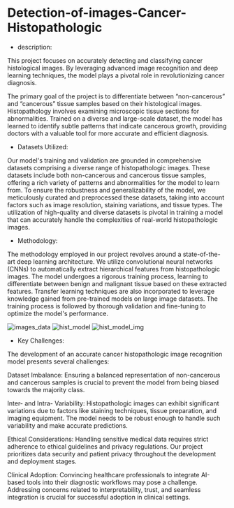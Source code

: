 # Detection-of-images-Cancer-Histopathologic

- description:

This project focuses on accurately detecting and classifying cancer histological images. By leveraging advanced image recognition and deep learning techniques, the model plays a pivotal role in revolutionizing cancer diagnosis.

The primary goal of the project is to differentiate between “non-cancerous” and “cancerous” tissue samples based on their histological images. Histopathology involves examining microscopic tissue sections for abnormalities. Trained on a diverse and large-scale dataset, the model has learned to identify subtle patterns that indicate cancerous growth, providing doctors with a valuable tool for more accurate and efficient diagnosis.

- Datasets Utilized:

Our model's training and validation are grounded in comprehensive datasets comprising a diverse range of histopathologic images. These datasets include both non-cancerous and cancerous tissue samples, offering a rich variety of patterns and abnormalities for the model to learn from. To ensure the robustness and generalizability of the model, we meticulously curated and preprocessed these datasets, taking into account factors such as image resolution, staining variations, and tissue types. The utilization of high-quality and diverse datasets is pivotal in training a model that can accurately handle the complexities of real-world histopathologic images.

- Methodology:

The methodology employed in our project revolves around a state-of-the-art deep learning architecture. We utilize convolutional neural networks (CNNs) to automatically extract hierarchical features from histopathologic images. The model undergoes a rigorous training process, learning to differentiate between benign and malignant tissue based on these extracted features. Transfer learning techniques are also incorporated to leverage knowledge gained from pre-trained models on large image datasets. The training process is followed by thorough validation and fine-tuning to optimize the model's performance.

![images_data](https://github.com/Muhannad0101/Detection-of-Cancer-Histopathologic/assets/102443619/e5aedc86-c1a0-4845-856c-b94b55e7a54a)
![hist_model](https://github.com/Muhannad0101/Detection-of-Cancer-Histopathologic/assets/102443619/49f93519-b325-4dab-9cd5-f05094437bfe)
![hist_model_img](https://github.com/Muhannad0101/Detection-of-Cancer-Histopathologic/assets/102443619/740ae502-7d05-42f3-874a-6fcf8a6240b4)

- Key Challenges:

The development of an accurate cancer histopathologic image recognition model presents several challenges:

Dataset Imbalance: Ensuring a balanced representation of non-cancerous and cancerous samples is crucial to prevent the model from being biased towards the majority class.

Inter- and Intra- Variability: Histopathologic images can exhibit significant variations due to factors like staining techniques, tissue preparation, and imaging equipment. The model needs to be robust enough to handle such variability and make accurate predictions.

Ethical Considerations: Handling sensitive medical data requires strict adherence to ethical guidelines and privacy regulations. Our project prioritizes data security and patient privacy throughout the development and deployment stages.

Clinical Adoption: Convincing healthcare professionals to integrate AI-based tools into their diagnostic workflows may pose a challenge. Addressing concerns related to interpretability, trust, and seamless integration is crucial for successful adoption in clinical settings.
